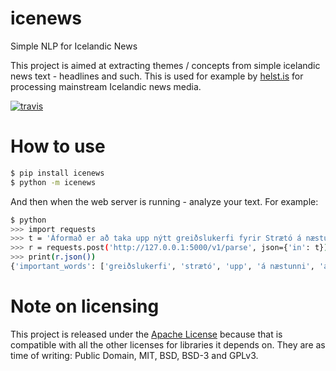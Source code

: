 # icenews
Simple NLP for Icelandic News

This project is aimed at extracting themes / concepts from simple
icelandic news text - headlines and such.  This is used for example
by [helst.is](https://helst.is) for processing mainstream Icelandic 
news media.  

[![travis](https://travis-ci.com/sverrirab/icenews.svg?token=xxFqtztRjZQMvihBaiGq&branch=master)](https://travis-ci.com/sverrirab/icenews)

# How to use

```bash
$ pip install icenews
$ python -m icenews
```

And then when the web server is running -  analyze your text.  For example:

```bash
$ python
>>> import requests
>>> t = 'Áformað er að taka upp nýtt greiðslukerfi fyrir Strætó á næstunni.'
>>> r = requests.post('http://127.0.0.1:5000/v1/parse', json={'in': t}) 
>>> print(r.json())
{'important_words': ['greiðslukerfi', 'strætó', 'upp', 'á næstunni', 'áforma', 'áformaður', 'nýr', 'nýta']}
```

# Note on licensing

This project is released under the [Apache License](./LICENSE) because
that is compatible with all the other licenses for libraries it depends
on.  They are as time of writing: Public Domain, MIT, BSD, BSD-3 and GPLv3. 
